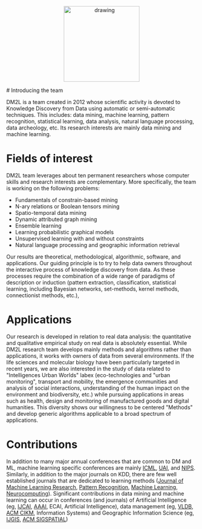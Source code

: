 <p align="center"><img src="https://projet.liris.cnrs.fr/dm2l/pics/logo_DM2L.png" alt="drawing" width="200"/></p>
# Introducing the team

DM2L is a team created in 2012 whose scientific activity is devoted to Knowledge Discovery from Data using automatic or semi-automatic techniques. This includes: data mining, machine learning, pattern recognition, statistical learning, data analysis, natural language processing, data archeology, etc. Its research interests are mainly data mining and machine learning.

# Fields of interest

DM2L team leverages about ten permanent researchers whose computer skills and research interests are complementary. More specifically, the team is working on the following problems:
* Fundamentals of constrain-based mining
* N-ary relations or Boolean tensors mining
* Spatio-temporal data mining
* Dynamic attributed graph mining
* Ensemble learning
* Learning probabilistic graphical models
* Unsupervised learning with and without constraints
* Natural language processing and geographic information retrieval

Our results are theoretical, methodological, algorithmic, software, and applications. Our guiding principle is to try to help data owners throughout the interactive process of knowledge discovery from data. As these processes require the combination of a wide range of paradigms of description or induction (pattern extraction, classification, statistical learning, including Bayesian networks, set-methods, kernel methods, connectionist methods, etc.), 

# Applications
Our research is developed in relation to real data analysis: the quantitative and qualitative empirical study on real data is absolutely essential. While DM2L research team develops mainly methods and algorithms rather than applications, it works with owners of data from several environments. If the life sciences and molecular biology have been particularly targeted in recent years, we are also interested in the study of data related to "Intelligences Urban Worlds" labex (eco-technologies and "urban monitoring", transport and mobility, the emergence communities and analysis of social interactions, understanding of the human impact on the environment and biodiversity, etc.) while pursuing applications in areas such as health, design and monitoring of manufactured goods and digital humanities. This diversity shows our willingness to be centered "Methods" and develop generic algorithms applicable to a broad spectrum of applications.

# Contributions
In addition to many major annual conferences that are common to DM and ML, machine learning specific conferences are mainly [ICML](https://icml.cc), [UAI](https://www.auai.org), and [NIPS](https://nips.cc). Similarly, in addition to the major journals on KDD, there are few well established journals that are dedicated to learning methods ([Journal of Machine Learning Research](https://www.jmlr.org), [Pattern Recognition](https://www.journals.elsevier.com/pattern-recognition), [Machine Learning](https://www.springer.com/journal/10994), [Neurocomputing](https://www.journals.elsevier.com/neurocomputing)). Significant contributions in data mining and machine learning can occur in conferences (and journals) of Artificial Intelligence (eg, [IJCAI](https://www.ijcai.org), [AAAI](https://aaai.org/), ECAI, Artificial Intelligence), data management (eg, [VLDB](https://www.vldb.org/conference.html), [ACM CIKM](http://www.cikmconference.org), Information Systems) and Geographic Information Science (eg, [IJGIS](https://www.tandfonline.com/toc/tgis20/current), [ACM SIGSPATIAL](https://www.sigspatial.org))
